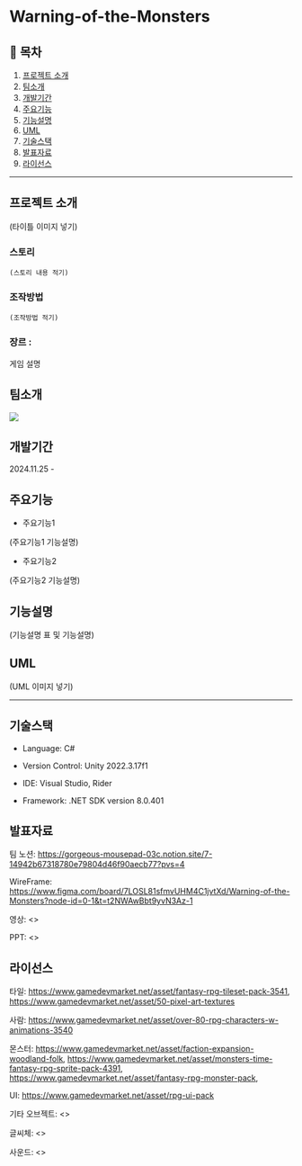 # Warning-of-the-Monsters

## 📖 목차
1. [프로젝트 소개](#프로젝트-소개)
2. [팀소개](#팀소개)
3. [개발기간](#개발기간)
4. [주요기능](#주요기능)
5. [기능설명](#기능설명)
6. [UML](#uml)
7. [기술스택](#기술스택)
8. [발표자료](#발표자료)
9. [라이선스](#라이선스)

---  
## 프로젝트 소개

(타이틀 이미지 넣기)

### 스토리

```
(스토리 내용 적기)
```
### 조작방법
```
(조작방법 적기)
```

### 장르 : 

게임 설명

## 팀소개
<a href="https://github.com/ESe0l/Warning-of-the-Monsters/graphs/contributors">
  <img src="https://contrib.rocks/image?repo=ESe0l/Warning-of-the-Monsters&refresh=true">
</a>

## 개발기간
2024.11.25 - 

## 주요기능

- 주요기능1


(주요기능1 기능설명)

- 주요기능2


(주요기능2 기능설명)

## 기능설명

(기능설명 표 및 기능설명)

## UML

(UML 이미지 넣기)


---
## 기술스택

- Language: C#


- Version Control: Unity 2022.3.17f1


- IDE: Visual Studio, Rider


- Framework: .NET SDK version 8.0.401

## 발표자료

팀 노션: <https://gorgeous-mousepad-03c.notion.site/7-14942b67318780e79804d46f90aecb77?pvs=4>


WireFrame: <https://www.figma.com/board/7LOSL81sfmvUHM4C1jvtXd/Warning-of-the-Monsters?node-id=0-1&t=t2NWAwBbt9yvN3Az-1>


영상: <>


PPT: <>


## 라이선스


타일: <https://www.gamedevmarket.net/asset/fantasy-rpg-tileset-pack-3541>, <https://www.gamedevmarket.net/asset/50-pixel-art-textures>


사람: <https://www.gamedevmarket.net/asset/over-80-rpg-characters-w-animations-3540>


몬스터: <https://www.gamedevmarket.net/asset/faction-expansion-woodland-folk>, <https://www.gamedevmarket.net/asset/monsters-time-fantasy-rpg-sprite-pack-4391>, <https://www.gamedevmarket.net/asset/fantasy-rpg-monster-pack>, 


UI: <https://www.gamedevmarket.net/asset/rpg-ui-pack>


기타 오브젝트: <>


글씨체: <>


사운드: <>
